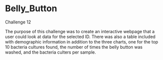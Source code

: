 # Belly_Button
Challenge 12

The purpose of this challenge was to create an interactive webpage that a user could look at data for the selected ID. There was also a table included with demographic information in addition to the three charts, one for the top 10 bacteria cultures found, the number of times the belly button was washed, and the bacteria culters per sample. 
